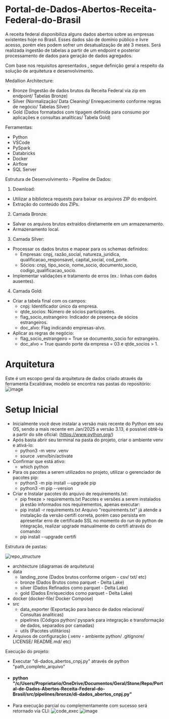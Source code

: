 # Portal-de-Dados-Abertos-Receita-Federal-do-Brasil
A receita federal disponibiliza alguns dados abertos sobre as empresas existentes hoje no Brasil. Esses dados são de domínio público e livre acesso, porém eles podem sofrer um desatualização de até 3 meses. Será realizada ingestão de tabelas a partir de um endpoint e posterior processamento de dados para geração de dados agregados.

Com base nos requisitos apresentados , segue definição geral a respeito da solução de arquitetura e desenvolvimento.

Medallion Architecture:
- Bronze (Ingestão de dados brutos da Receita Federal via zip em endpoint/ Tabelas Bronze)
- Silver (Normalização/ Data Cleaning/ Enrequecimento conforme regras de negócio/ Tabelas Silver)
- Gold (Dados formatados com tipagem definida para consumo por aplicações e consultas analíticas/ Tabela Gold)

Ferramentas:
- Python
- VSCode
- PySpark
- Databricks
- Docker
- Airflow
- SQL Server

Estrutura de Desenvolvimento - Pipeline de Dados:

1. Download:
- Utilizar a biblioteca requests para baixar os arquivos ZIP do endpoint.
- Extração do conteúdo dos ZIPs.
2. Camada Bronze:
- Salvar os arquivos brutos extraídos diretamente em um armazenamento.
- Armazenamento local.
3. Camada Silver:
- Processar os dados brutos e mapear para os schemas definidos:
  - Empresas: cnpj, razão_social, natureza_juridica, qualificacao_responsavel, capital_social, cod_porte.
  - Sócios: cnpj, tipo_socio, nome_socio, documento_socio, codigo_qualificacao_socio.
- Implementar validações e tratamento de erros (ex.: linhas com dados ausentes).
4. Camada Gold:
- Criar a tabela final com os campos:
  - cnpj: Identificador único da empresa.
  - qtde_socios: Número de sócios participantes.
  - flag_socio_estrangeiro: Indicador de presença de sócios estrangeiros.
  - doc_alvo: Flag indicando empresas-alvo.
- Aplicar as regras de negócio:
  - flag_socio_estrangeiro = True se documento_socio for estrangeiro.
  - doc_alvo = True quando porte da empresa = 03 e qtde_socios > 1.

# Arquitetura
Este é um escopo geral da arquitetura de dados criado através da ferramenta Excalidraw, modelo se encontra nas pastas do repositório:
![image](https://github.com/user-attachments/assets/c2bdd2c9-f19f-4428-977b-295c6b3f0cdb)

# Setup Inicial
- Inicialmente você deve instalar a versão mais recente do Python em seu OS, sendo a mais recente em Jan/2025 a versão 3.13, é possível obtê-la a partir do site oficial: (https://www.python.org/)
- Após basta abrir seu terminal na pasta do projeto, criar o ambiente venv e ativá-lo:
  - python3 -m venv .venv
  - source .venv/bin/activate
- Confirmar que está ativo:
  - which python
- Para os pacotes a serem utilizados no projeto, utilizar o gerenciador de pacotes pip:
  - python3 -m pip install --upgrade pip
  - python3 -m pip --version
- Criar e Instalar pacotes do arquivo de requirements.txt:
  - pip freeze > requirements.txt
Pacotes e versões a serem instalados já estão informados nos requirementos, apenas executar:
  - pip install -r requirements.txt
Arquivo "requirements.txt" já atende a instalação da versão certifi correta, porém caso persista em apresentar erro de certificado SSL no momento do run do python de integração, realizar upgrade manualmente do certifi através do comando:
  - pip install --upgrade certifi

Estrutura de pastas:

![repo_structure](https://github.com/user-attachments/assets/699f48b6-8d7e-4d79-abe4-6cd511a79e64)

- architecture (diagramas de arquitetura)
- data
  - landing_zone (Dados brutos conforme origem - csv/ txt/ etc)
  - bronze (Dados Brutos como parquet - Delta Lake)
  - silver (Dados Refinados como parquet - Delta Lake)
  - gold (Dados Enriquecidos como parquet - Delta Lake)
- docker (docker-file/ Docker Compose)
- src
  - data_exporter (Exportação para banco de dados relacional/ Consultas analíticas)
  - pipelines (Códigos python/ pyspark para integração e transformação de dados, separados por camadas)
  - utils (Pacotes utilitários)
- Arquivos de configuração (.venv - ambiente python/ .gitignore/ LICENSE/ README.md/ etc)

Execução do projeto:
- Executar "di-dados_abertos_cnpj.py" através de python "path_completo_arquivo"
- #### python "/c/Users/Proprietario/OneDrive/Documentos/Geral/Stone/Repo/Portal-de-Dados-Abertos-Receita-Federal-do-Brasil/src/pipelines/bronze/di-dados_abertos_cnpj.py"
- Para execução parcial ou complementamente com sucesso será retornado via CLI:
![code_exec](https://github.com/user-attachments/assets/47977742-3f1d-4b57-b1d1-1d9cffd9be3b)
![image](https://github.com/user-attachments/assets/047c6824-2f44-4af9-bd14-96ddb58bb2e6)
